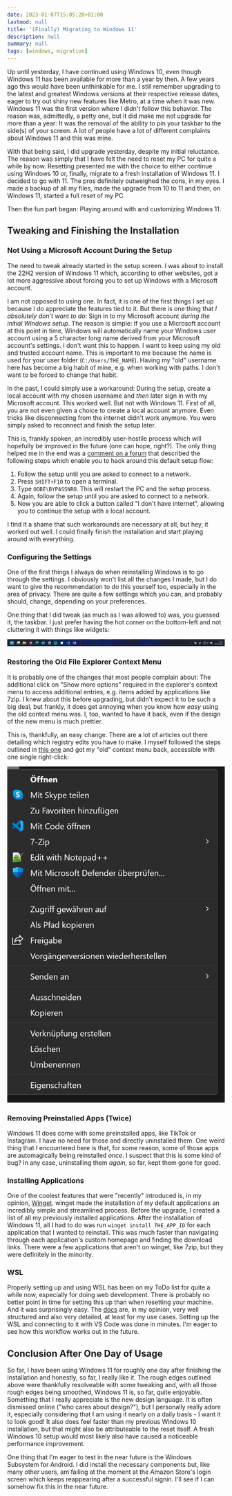 ```yaml
---
date: 2023-01-07T15:05:20+01:00
lastmod: null
title: '(Finally) Migrating to Windows 11'
description: null
summary: null
tags: [windows, migration]
---
```


Up until yesterday, I have continued using Windows 10, even though Windows 11 has been available
for more than a year by then.
A few years ago this would have been unthinkable for me.
I still remember upgrading to the latest and greatest Windows versions at their respective release dates,
eager to try out shiny new features like Metro, at a time when it was new.
Windows 11 was the first version where I didn't follow this behavior.
The reason was, admittedly, a petty one, but it did make me not upgrade for more than a year:
It was the removal of the ability to pin your taskbar to the side(s) of your screen.
A lot of people have a lot of different complaints about Windows 11 and this was mine.

With that being said, I did upgrade yesterday, despite my initial reluctance.
The reason was simply that I have felt the need to reset my PC for quite a while by now.
Resetting presented me with the choice to either continue using Windows 10 or, finally,
migrate to a fresh installation of Windows 11.
I decided to go with 11.
The pros definitely outweighed the cons, in my eyes.
I made a backup of all my files, made the upgrade from 10 to 11 and then, on Windows 11, started
a full reset of my PC.

Then the fun part began: Playing around with and customizing Windows 11.

## Tweaking and Finishing the Installation

### Not Using a Microsoft Account During the Setup

The need to tweak already started in the setup screen.
I was about to install the 22H2 version of Windows 11 which, according to other websites,
got a lot more aggressive about forcing you to set up Windows with a Microsoft account.

I am not opposed to using one.
In fact, it is one of the first things I set up because I do appreciate the features tied to it.
But there is one thing that _I absolutely don't want to do_:
Sign in to my Microsoft account _during the initial Windows setup_.
The reason is simple:
If you use a Microsoft account at this point in time, Windows will automatically name your
Windows user account using a 5 character long name derived from your Microsoft account's settings.
I don't want this to happen.
I want to keep using my old and trusted account name.
This is important to me because the name is used for your user folder (`C:/Users/THE_NAME`).
Having my "old" username here has become a big habit of mine, e.g. when working with paths.
I don't want to be forced to change that habit.

In the past, I could simply use a workaround:
During the setup, create a local account with my chosen username and _then_ later sign in with
my Microsoft account.
This worked well. But not with Windows 11.
First of all, you are not even given a choice to create a local account anymore.
Even tricks like disconnecting from the internet didn't work anymore.
You were simply asked to reconnect and finish the setup later.

This is, frankly spoken, an incredibly user-hostile process which will hopefully be improved in the future
(one can hope, right?).
The only thing helped me in the end was a [comment on a forum](https://superuser.com/q/1744963)
that described the following steps which enable you to hack around this default setup flow:

1. Follow the setup until you are asked to connect to a network.
2. Press `SHIFT+F10` to open a terminal.
3. Type `OOBE\BYPASSNRO`. This will restart the PC and the setup process.
4. Again, follow the setup until you are asked to connect to a network.
5. Now you are able to click a button called "I don't have internet", allowing you to continue
   the setup with a local account.

I find it a shame that such workarounds are necessary at all, but hey, it worked out well.
I could finally finish the installation and start playing around with everything.

### Configuring the Settings

One of the first things I always do when reinstalling Windows is to go through the settings.
I obviously won't list all the changes I made, but I do want to give the recommendation to
do this yourself too, especially in the area of privacy.
There are quite a few settings which you can, and probably should, change, depending on your preferences.

One thing that I did tweak (as much as I was allowed to) was, you guessed it, the taskbar.
I just prefer having the hot corner on the bottom-left and not cluttering it with things like widgets:

![Customized Taskbar](./taskbar.png)

### Restoring the Old File Explorer Context Menu

It is probably one of the changes that most people complain about:
The additional click on "Show more options" required in the explorer's context menu to access
additional entries, e.g. items added by applications like 7zip.
I knew about this before upgrading, but didn't expect it to be such a big deal, but frankly,
it does get annoying when you know how _easy_ using the old context menu was.
I, too, wanted to have it back, even if the design of the new menu is much prettier.

This is, thankfully, an easy change. There are a lot of articles out there detailing which
registry edits you have to make.
I myself followed the steps outlined in [this one](https://web.archive.org/web/20230101182639/https://pureinfotech.com/bring-back-classic-context-menu-windows-11/)
and got my "old" context menu back, accessible with one single right-click:

![Old Context Menu](./old-context-menu.png)

### Removing Preinstalled Apps (Twice)

Windows 11 does come with some preinstalled apps, like TikTok or Instagram.
I have no need for those and directly uninstalled them.
One weird thing that I encountered here is that, for some reason, some of those apps are automagically
being reinstalled *once*.
I suspect that this is some kind of bug?
In any case, uninstalling them *again*, so far, kept them gone for good.

### Installing Applications

One of the coolest features that were "recently" introduced is, in my opinion, [Winget](https://learn.microsoft.com/en-us/windows/package-manager/winget/).
winget made the installation of my default applications an incredibly simple and streamlined process.
Before the upgrade, I created a list of all my previously installed applications.
After the installation of Windows 11, all I had to do was run `winget install THE_APP_ID` for each
application that I wanted to reinstall.
This was much faster than navigating through each application's custom homepage and finding the download links.
There were a few applications that aren't on winget, like 7zip, but they were definitely in the minority.

### WSL

Properly setting up and using WSL has been on my ToDo list for quite a while now, especially for
doing web development.
There is probably no better point in time for setting this up than when resetting your machine.
And it was surprisingly easy. The [docs](https://learn.microsoft.com/en-us/windows/wsl/) are,
in my opinion, very well structured and also very detailed, at least for my use cases.
Setting up the WSL and connecting to it with VS Code was done in minutes.
I'm eager to see how this workflow works out in the future.

## Conclusion After One Day of Usage

So far, I have been using Windows 11 for roughly one day after finishing the installation and
honestly, so far, I really like it.
The rough edges outlined above were thankfully resolveable with some tweaking and, with all those
rough edges being smoothed, Windows 11 is, so far, quite enjoyable.
Something that I really appreciate is the new design language.
It is often dismissed online ("who cares about design?"), but I personally really adore it,
especially considering that I am using it nearly on a daily basis - I want it to look good!
It also does feel faster than my previous Windows 10 installation, but that might also be
attributeable to the reset itself. A fresh Windows 10 setup would most likely also have caused
a noticeable performance improvement.

One thing that I'm eager to test in the near future is the Windows Subsystem for Android.
I did install the necessary components but, like many other users, am failing at the moment
at the Amazon Store's login screen which keeps reappearing after a successful signin.
I'll see if I can somehow fix this in the near future.
